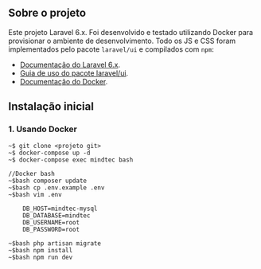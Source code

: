 ## Sobre o projeto

Este projeto Laravel 6.x. Foi desenvolvido e testado utilizando Docker para provisionar o ambiente de desenvolvimento. Todo os JS e CSS foram implementados pelo pacote `laravel/ui` e compilados com `npm`:

- [Documentação do Laravel 6.x](https://laravel.com/docs/6.x).
- [Guia de uso do pacote laravel/ui](https://laravel.com/docs/6.x/frontend).
- [Documentação do Docker](https://docs.docker.com/compose/reference/up/).

## Instalação inicial
### 1. Usando Docker
```
~$ git clone <projeto git>
~$ docker-compose up -d
~$ docker-compose exec mindtec bash

//Docker bash
~$bash composer update
~$bash cp .env.example .env
~$bash vim .env

    DB_HOST=mindtec-mysql
    DB_DATABASE=mindtec
    DB_USERNAME=root
    DB_PASSWORD=root
    
~$bash php artisan migrate
~$bash npm install
~$bash npm run dev

```
